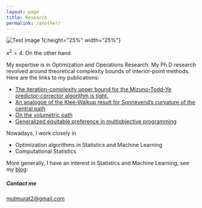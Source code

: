 ```yaml
---
layout: page
title: Research
permalink: /another/
---
```


![Test Image 1](https://muratmut.github.io/images/capture.png){:height="25%" width="25%"}

$x^2=4$. On the other hand

My expertise is in Optimization and Operations Research. My Ph.D research revolved around theoretical complexity bounds of interior-point methods. Here are the links to my  publications:

* [The iteration-complexity upper bound for the Mizuno-Todd-Ye predictor-corrector algorithm is tight.](https://link.springer.com/chapter/10.1007/978-3-030-12119-8_6)
* [An analogue of the Klee-Walkup result for Sonnevend’s curvature of the central path](http://link.springer.com/article/10.1007%2Fs10957-015-0764-2)
* [On the volumetric path](http://www.springerlink.com/content/b0l3004g65222083/)
* [Generalized equitable preference in multiobjective programming](http://www.sciencedirect.com/science/article/pii/S0377221711001366#)


Nowadays, I work closely in 
* Optimization algorithms in Statistics and Machine Learning
* Computational Statistics

More generally, I have an interest in Statistics and Machine Learning, see my [blog](https://muratmut.github.io/blog):



##### Contact me

[mutmurat2@gmail.com](mailto:mutmurat2@gmail.com)
